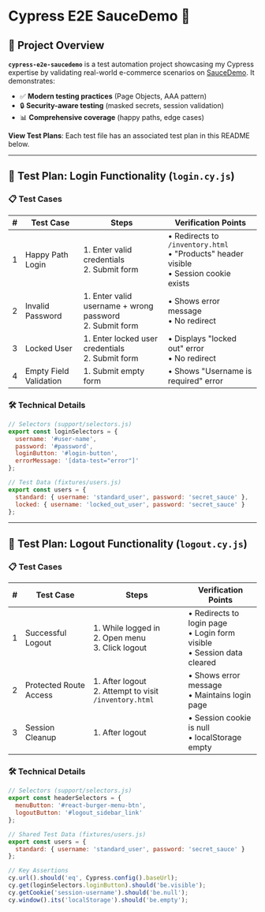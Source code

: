 # Cypress E2E SauceDemo 🛒

## 📌 Project Overview
**`cypress-e2e-saucedemo`** is a test automation project showcasing my Cypress expertise by validating real-world e-commerce scenarios on [SauceDemo](https://www.saucedemo.com/). It demonstrates:
- ✅ **Modern testing practices** (Page Objects, AAA pattern)
- 🔒 **Security-aware testing** (masked secrets, session validation)
- 📊 **Comprehensive coverage** (happy paths, edge cases)

**View Test Plans**: Each test file has an associated test plan in this README below.

---

## 🧪 Test Plan: Login Functionality (`login.cy.js`)

### 📋 Test Cases
| #  | Test Case                | Steps                                                                 | Verification Points                          |
|----|--------------------------|----------------------------------------------------------------------|---------------------------------------------|
| 1  | Happy Path Login         | 1. Enter valid credentials<br>2. Submit form                         | • Redirects to `/inventory.html`<br>• "Products" header visible<br>• Session cookie exists |
| 2  | Invalid Password         | 1. Enter valid username + wrong password<br>2. Submit form           | • Shows error message<br>• No redirect      |
| 3  | Locked User              | 1. Enter locked user credentials<br>2. Submit form                   | • Displays "locked out" error<br>• No redirect |
| 4  | Empty Field Validation   | 1. Submit empty form                                                 | • Shows "Username is required" error        |

### 🛠️ Technical Details
```javascript
// Selectors (support/selectors.js)
export const loginSelectors = {
  username: '#user-name',
  password: '#password',
  loginButton: '#login-button',
  errorMessage: '[data-test="error"]'
};

// Test Data (fixtures/users.js)
export const users = {
  standard: { username: 'standard_user', password: 'secret_sauce' },
  locked: { username: 'locked_out_user', password: 'secret_sauce' }
};
```
---

## 🧪 Test Plan: Logout Functionality (`logout.cy.js`)

### 📋 Test Cases
| #  | Test Case                | Steps                                                                 | Verification Points                          |
|----|--------------------------|----------------------------------------------------------------------|---------------------------------------------|
| 1  | Successful Logout        | 1. While logged in<br>2. Open menu<br>3. Click logout                | • Redirects to login page<br>• Login form visible<br>• Session data cleared |
| 2  | Protected Route Access   | 1. After logout<br>2. Attempt to visit `/inventory.html`             | • Shows error message<br>• Maintains login page |
| 3  | Session Cleanup          | 1. After logout                                                     | • Session cookie is null<br>• localStorage empty |

### 🛠️ Technical Details
```javascript
// Selectors (support/selectors.js)
export const headerSelectors = {
  menuButton: '#react-burger-menu-btn', 
  logoutButton: '#logout_sidebar_link'
};

// Shared Test Data (fixtures/users.js)
export const users = {
  standard: { username: 'standard_user', password: 'secret_sauce' }
};

// Key Assertions
cy.url().should('eq', Cypress.config().baseUrl);
cy.get(loginSelectors.loginButton).should('be.visible');
cy.getCookie('session-username').should('be.null');
cy.window().its('localStorage').should('be.empty');
```
